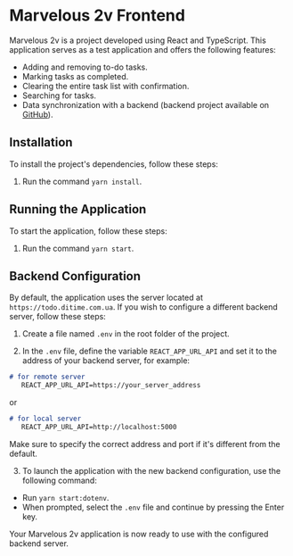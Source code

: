 # Marvelous 2v Frontend

Marvelous 2v is a project developed using React and TypeScript. This application serves as a test application and offers the following features:

- Adding and removing to-do tasks.
- Marking tasks as completed.
- Clearing the entire task list with confirmation.
- Searching for tasks.
- Data synchronization with a backend (backend project available on [GitHub](https://github.com/maxhi11/todo_back)).

## Installation

To install the project's dependencies, follow these steps:

1. Run the command `yarn install`.

## Running the Application

To start the application, follow these steps:

1. Run the command `yarn start`.

## Backend Configuration

By default, the application uses the server located at `https://todo.ditime.com.ua`. If you wish to configure a different backend server, follow these steps:

1. Create a file named `.env` in the root folder of the project.

2. In the `.env` file, define the variable `REACT_APP_URL_API` and set it to the address of your backend server, for example:
```markdown
# for remote server
   REACT_APP_URL_API=https://your_server_address
```
or
```markdown
# for local server
   REACT_APP_URL_API=http://localhost:5000
```
Make sure to specify the correct address and port if it's different from the default.

3. To launch the application with the new backend configuration, use the following command:

- Run `yarn start:dotenv`.
- When prompted, select the `.env` file and continue by pressing the Enter key.

Your Marvelous 2v application is now ready to use with the configured backend server.


